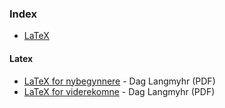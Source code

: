 ### Index

* [LaTeX](#latex)


#### Latex

* [LaTeX for nybegynnere](https://www.mn.uio.no/ifi/tjenester/it/hjelp/latex/latex-for-nybegynnere.pdf) - Dag Langmyhr (PDF)
* [LaTeX for viderekomne](https://www.mn.uio.no/ifi/tjenester/it/hjelp/latex/latex-videre.pdf) - Dag Langmyhr (PDF)
